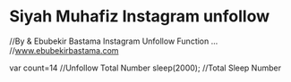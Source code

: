 # Siyah Muhafiz Instagram unfollow
//By & Ebubekir Bastama Instagram Unfollow Function ...
//www.ebubekirbastama.com  


 var count=14  //Unfollow Total Number
 sleep(2000); //Total Sleep Number
